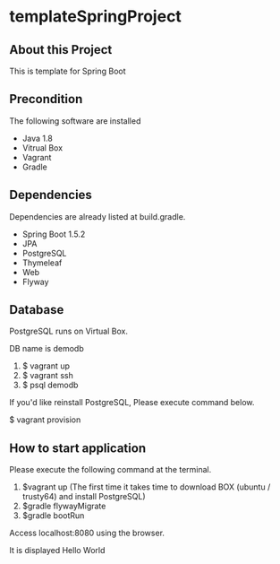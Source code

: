 # templateSpringProject

## About this Project
This is template for Spring Boot

## Precondition
The following software are installed
- Java 1.8
- Vitrual Box
- Vagrant
- Gradle

## Dependencies
Dependencies are already listed at build.gradle.
- Spring Boot 1.5.2
- JPA
- PostgreSQL
- Thymeleaf
- Web
- Flyway

## Database
PostgreSQL runs on Virtual Box.

DB name is demodb
1. $ vagrant up
2. $ vagrant ssh
3. $ psql demodb

If you'd like reinstall PostgreSQL, Please execute command below.

$ vagrant provision

## How to start application
Please execute the following command at the terminal.

1. $vagrant up (The first time it takes time to download BOX (ubuntu / trusty64) and install PostgreSQL)
2. $gradle flywayMigrate
3. $gradle bootRun

Access localhost:8080 using the browser.

It is displayed Hello World

